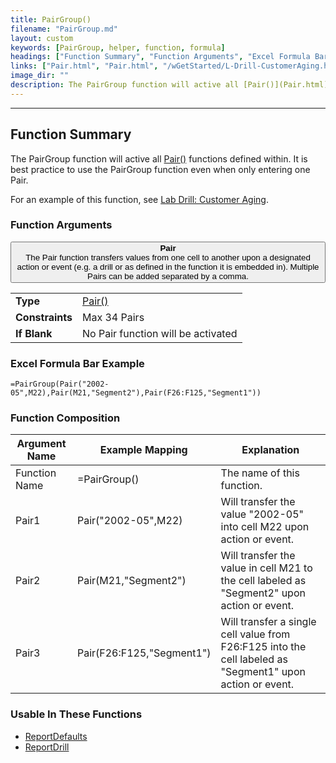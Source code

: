 ```yaml
---
title: PairGroup()
filename: "PairGroup.md"
layout: custom
keywords: [PairGroup, helper, function, formula]
headings: ["Function Summary", "Function Arguments", "Excel Formula Bar Example", "Function Composition", "Usable In These Functions"]
links: ["Pair.html", "Pair.html", "/wGetStarted/L-Drill-CustomerAging.html", "https://docs.gointerject.com/wIndex/Pair.html", "ReportDefaults.html", "ReportDrill.html"]
image_dir: ""
description: The PairGroup function will active all [Pair()](Pair.html) functions defined within.
---
```

* * *

##  Function Summary

The PairGroup function will active all [Pair()](Pair.html) functions defined within. It is best practice to use the PairGroup function even when only entering one Pair.

For an example of this function, see [Lab Drill: Customer Aging](/wGetStarted/L-Drill-CustomerAging.html).

###  Function Arguments

<button class="collapsible-parameter">**Pair**<br>The Pair function transfers values from one cell to another upon a designated action or event (e.g. a drill or as defined in the function it is embedded in). Multiple Pairs can be added separated by a comma.</button>
<div markdown="1" class="panel-parameter">
<table>
  <tbody>
    <tr>
		<td class="pph"><b>Type</b></td>
		<td><a href="https://docs.gointerject.com/wIndex/Pair.html">Pair()</a></td>
    </tr>
    <tr>
		<td class="pph"><b>Constraints</b></td>
		<td>Max 34 Pairs</td>
    </tr>
    <tr>
		<td class="pph"><b>If Blank</b></td>
		<td>No Pair function will be activated</td>
    </tr>
  </tbody>
</table>
</div>

###  Excel Formula Bar Example

```Excel
=PairGroup(Pair("2002-05",M22),Pair(M21,"Segment2"),Pair(F26:F125,"Segment1"))
```

###  Function Composition

| Argument Name  |  Example Mapping  |  Explanation   |  
|------|------|------|
|  Function Name  |  =PairGroup()  |  The name of this function.  |  
|  Pair1  |  Pair("2002-05",M22)  |  Will transfer the value "2002-05" into cell M22 upon action or event.  |  
|  Pair2  |  Pair(M21,"Segment2")  |  Will transfer the value in cell M21 to the cell labeled as "Segment2" upon action or event.  |  
|  Pair3  |  Pair(F26:F125,"Segment1")  |  Will transfer a single cell value from F26:F125 into the cell labeled as "Segment1" upon action or event.  |  

###  Usable In These Functions

* [ReportDefaults](ReportDefaults.html)
* [ReportDrill](ReportDrill.html)
